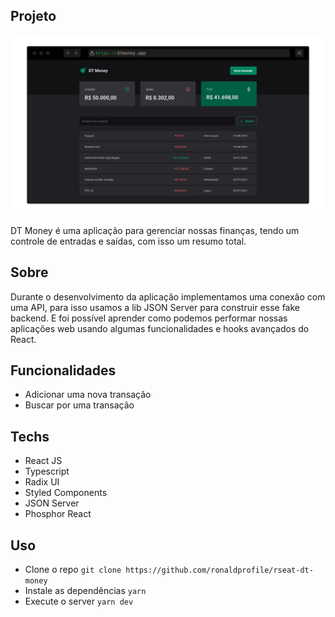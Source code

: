 ## Projeto

<img src="./.github/screenshot.png" />

DT Money é uma aplicação para gerenciar nossas finanças, tendo um controle de entradas e saídas, com isso um resumo total.

## Sobre

Durante o desenvolvimento da aplicação implementamos uma conexão com uma API, para isso usamos a lib JSON Server para construir esse fake backend. E foi possível aprender como podemos performar nossas aplicações web usando algumas funcionalidades e hooks avançados do React.

## Funcionalidades

- Adicionar uma nova transação
- Buscar por uma transação

## Techs

- React JS
- Typescript
- Radix UI
- Styled Components
- JSON Server
- Phosphor React

## Uso

- Clone o repo `git clone https://github.com/ronaldprofile/rseat-dt-money`
- Instale as dependências `yarn`
- Execute o server `yarn dev`
